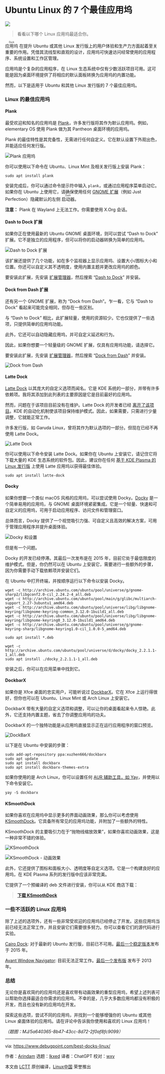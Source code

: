 [#]: subject: "Get Organized and Stylish: 7 Best Docks for Ubuntu Linux"
[#]: via: "https://www.debugpoint.com/best-docks-linux/"
[#]: author: "Arindam https://www.debugpoint.com/author/admin1/"
[#]: collector: "lkxed"
[#]: translator: "ChatGPT"
[#]: reviewer: "wxy"
[#]: publisher: "wxy"
[#]: url: "https://linux.cn/article-15988-1.html"

Ubuntu Linux 的 7 个最佳应用坞
======

![][0]

> 看看以下哪个 Linux 应用坞最适合你。

<ruby>应用坞<rt>Dock</rt></ruby> 在提升 Ubuntu 或其他 Linux 发行版上的用户体验和生产力方面起着至关重要的作用。凭借其流线型和直观的设计，应用坞可快速访问经常使用的应用程序、系统设置和工作区管理。

应用坞是个复杂的应用程序，在 Linux 生态系统中仅有少数活跃项目可用。这可能是因为桌面环境提供了将相应的默认面板转换为应用坞的内置功能。

然而，以下是适用于 Ubuntu 和其他 Linux 发行版的 7 个最佳应用坞。

### Linux 的最佳应用坞

#### Plank

最受欢迎和知名的应用坞是 [Plank][1]，许多发行版将其作为默认应用坞。例如，elementary OS 使用 Plank 做为其 Pantheon 桌面环境的应用坞。

Plank 的最佳特性是其完备性，无需进行任何自定义。它在默认设置下外观出色，并能适应任何发行版。

![Plank 应用坞][2]

你可以使用以下命令在 Ubuntu、Linux Mint 及相关发行版上安装 Plank：

```
sudo apt install plank
```

安装完成后，你可以通过命令提示符中输入 `plank`，或通过应用程序菜单启动它。如果你在 Ubuntu 上使用它，请确保使用任何 [GNOME 扩展][3]（例如 Just Perfection）隐藏默认的左侧 <ruby>启动器<rt>Dash</rt></ruby>。

**注意：** Plank 在 Wayland 上无法工作。你需要使用 X.Org 会话。

#### Dash to Dock 扩展

如果你正在使用最新的 Ubuntu GNOME 桌面环境，则可以尝试 “Dash to Dock” 扩展。它不是独立的应用程序，但可以将你的启动器转换为简单的应用坞。

![Dash to Dock 扩展][4]

该扩展还提供了几个功能，如在多个监视器上显示应用坞、设置大小/图标大小和位置。你还可以自定义其不透明度，使用内置主题并更改应用坞的颜色。

要安装此扩展，先安装 [扩展管理器][5]，然后搜索 “[Dash to Dock][6]” 并安装。

#### Dock from Dash 扩展

还有另一个 GNOME 扩展，称为 “Dock from Dash”。乍一看，它与 “Dash to Dock” 看起来可能完全相同，但存在一些区别。

与 “Dash to Dock” 相比，此扩展轻量，使用的资源较少。它也仅提供了一些选项，只提供简单的应用坞功能。

此外，它还可以自动隐藏应用坞，并可自定义延迟和行为。

因此，如果你想要一个轻量级的 GNOME 扩展，仅具有应用坞功能，请选择它。

要安装此扩展，先安装 [扩展管理器][5]，然后搜索 “[Dock from Dash][7]” 并安装。

![Dock from Dash][8]

#### Latte Dock

[Latte Dock][9] 以其庞大的自定义选项而闻名。它是 KDE 系统的一部分，并带有许多依赖项。我将其添加到此列表的主要原因是它是目前最好的应用坞。

然而，问题在于该项目目前没有在维护。Latte Dock 的开发者已经 [离开了该项目][10]。KDE 的自动化机制使该项目保持维护模式。因此，如果需要，只需进行少量调整，它就能正常工作。

许多发行版，如 Garuda Linux，曾将其作为默认选项的一部分。但现在已经不再使用 Latte Dock。

![Latte Dock][11]

你可以使用以下命令安装 Latte Dock。如果你在 Ubuntu 上安装它，请记住它将下载大量的 KDE 生态系统的软件包。因此，建议你在任何 [基于 KDE Plasma 的 Linux 发行版][12] 上使用 Latte 应用坞以获得最佳体验。

```
sudo apt install latte-dock
```

#### Docky

如果你想要一个类似 macOS 风格的应用坞，可以尝试使用 Docky。[Docky][13] 是一个简单易用的应用坞，与 GNOME 桌面环境紧密集成。它是一个轻量、快速和可自定义的应用坞，可用于启动应用程序、访问文件和管理窗口。

总体而言，Docky 提供了一个视觉吸引力强、可自定义且高效的解决方案，可用于管理应用程序并提升桌面体验。

![Docky 和设置][14]

但是有一个问题。

Docky 的开发已经停滞。其最后一次发布是在 2015 年，目前它处于最低限度的维护模式。但是，你仍然可以在 Ubuntu 上安装它，需要进行一些额外的步骤，因为你需要手动下载依赖项并安装它们。

在 Ubuntu 中打开终端，并按顺序运行以下命令以安装 Docky。

```
wget -c http://archive.ubuntu.com/ubuntu/pool/universe/g/gnome-sharp2/libgconf2.0-cil_2.24.2-4_all.deb
wget -c http://archive.ubuntu.com/ubuntu/pool/main/g/glibc/multiarch-support_2.27-3ubuntu1_amd64.deb
wget -c http://archive.ubuntu.com/ubuntu/pool/universe/libg/libgnome-keyring/libgnome-keyring-common_3.12.0-1build1_all.deb
wget -c http://archive.ubuntu.com/ubuntu/pool/universe/libg/libgnome-keyring/libgnome-keyring0_3.12.0-1build1_amd64.deb
wget -c http://archive.ubuntu.com/ubuntu/pool/universe/g/gnome-keyring-sharp/libgnome-keyring1.0-cil_1.0.0-5_amd64.deb

sudo apt install *.deb

wget -c http://archive.ubuntu.com/ubuntu/pool/universe/d/docky/docky_2.2.1.1-1_all.deb
sudo apt install ./docky_2.2.1.1-1_all.deb
```

安装之后，你可以在应用菜单中找到它。

#### DockbarX

如果你是 Xfce 桌面的忠实用户，可能听说过 [DockbarX][15]。它在 Xfce 上运行得很好，但你也可以在 Ubuntu、Linux Mint 或 Arch Linux 上安装它。

DockbarX 带有大量的自定义选项和调整，可以让你的桌面看起来令人惊艳。此外，它还支持内置主题，省去了你调整应用坞的功夫。

DockbarX 的一个独特功能是从应用坞直接显示正在运行应用程序的窗口预览。

![DockBarX][16]

以下是在 Ubuntu 中安装的步骤：

```
sudo add-apt-repository ppa:xuzhen666/dockbarx
sudo apt update
sudo apt install dockbarx
sudo apt install dockbarx-themes-extra
```

如果你使用的是 Arch Linux，你可以设置任何 [AUR 辅助工具，如 Yay][17]，并使用以下命令安装它。

```
yay -S dockbarx
```

#### KSmoothDock

如果你喜欢在应用坞中显示更多的界面动画效果，那么你可以考虑使用 [KSmoothDock][18]。它具备所有常见的应用坞功能，并附加了一些额外的特性。

KSmoothDock 的主要吸引力在于“抛物线缩放效果”，如果你喜欢动画效果，这是一种非常不错的体验。

![KSmoothDock][19]

![KSmoothDock - 动画效果][20]

此外，它还提供了图标和面板大小、透明度等自定义选项。它是一个构建良好的应用坞，在 KDE Plasma 系列的发行版中应该非常完美。

它提供了一个预编译的 deb 文件进行安装，你可以从 KDE 商店下载：

> **[下载 KSmoothDock][21]**

### 一些不活跃的 Linux 应用坞

除了上述的选项外，还有一些非常受欢迎的应用坞已经停止了开发。这些应用坞当前已经无法正常工作，并且安装它们需要很多努力。你可以查看它们的源代码进行实验。

[Cairo Dock][22]: 对于最新的 Ubuntu 发行版，目前已不可用。[最后一个稳定版本][23]发布于 2015 年。

[Avant Window Navigator][24]: 目前无法正常工作。[最后一个发布版][25] 发布于 2013 年。

### 总结

无论你是喜欢简约的应用坞还是喜欢带有动画效果的重型应用坞，希望上述列表可以帮助你选择最适合你需求的应用坞。不幸的是，几乎大多数应用坞都没有积极的开发，而且也没有新的应用坞在开发。

探索这些选项，尝试不同的应用坞，并找到一个能够增强你的 Ubuntu 或其他 Linux 桌面体验的应用坞。请在评论中告诉我你使用和喜欢的 Linux 应用坞！

*（题图：MJ/5a640365-8b47-43cc-8d72-2f0af8fc9099）*

--------------------------------------------------------------------------------

via: https://www.debugpoint.com/best-docks-linux/

作者：[Arindam][a]
选题：[lkxed][b]
译者：ChatGPT
校对：[wxy](https://github.com/wxy)

本文由 [LCTT](https://github.com/LCTT/TranslateProject) 原创编译，[Linux中国](https://linux.cn/) 荣誉推出

[a]: https://www.debugpoint.com/author/admin1/
[b]: https://github.com/lkxed/
[1]: https://launchpad.net/plank
[2]: https://www.debugpoint.com/wp-content/uploads/2023/06/Plank-Dock.jpg
[3]: https://www.debugpoint.com/gnome-extensions-2022/
[4]: https://www.debugpoint.com/wp-content/uploads/2023/06/Dash-to-dock-extension.jpg
[5]: https://www.debugpoint.com/how-to-install-and-use-gnome-shell-extensions-in-ubuntu/
[6]: https://extensions.gnome.org/extension/307/dash-to-dock/
[7]: https://extensions.gnome.org/extension/4703/dock-from-dash/
[8]: https://www.debugpoint.com/wp-content/uploads/2023/06/Dock-from-dash.jpg
[9]: https://invent.kde.org/plasma/latte-dock
[10]: https://psifidotos.blogspot.com/2022/07/latte-dock-farewell.html
[11]: https://www.debugpoint.com/wp-content/uploads/2023/06/Latte-dock.jpg
[12]: https://www.debugpoint.com/top-linux-distributions-kde-plasma/
[13]: https://launchpad.net/~docky-core/+archive/ubuntu/stable
[14]: https://www.debugpoint.com/wp-content/uploads/2023/06/Docky-and-settings.jpg
[15]: https://github.com/M7S/dockbarx
[16]: https://www.debugpoint.com/wp-content/uploads/2023/06/DockBarX.jpg
[17]: https://www.debugpoint.com/install-yay-arch/
[18]: https://dangvd.github.io/ksmoothdock/
[19]: https://www.debugpoint.com/wp-content/uploads/2023/06/KSmoothDock.jpg
[20]: https://www.debugpoint.com/wp-content/uploads/2023/06/Kooha-2023-06-09-12-32-19.gif
[21]: https://store.kde.org/p/1081169
[22]: https://glx-dock.org/
[23]: https://launchpad.net/~cairo-dock-team/+archive/ubuntu/ppa
[24]: https://github.com/p12tic/awn
[25]: https://launchpad.net/~awn-testing/+archive/ubuntu/ppa
[0]: https://img.linux.net.cn/data/attachment/album/202307/11/162636bc9c2l20spzlj89y.jpg